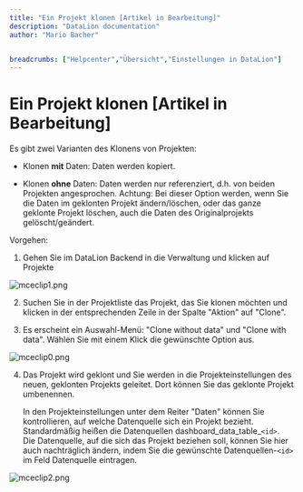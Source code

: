 ```yaml
---
title: "Ein Projekt klonen [Artikel in Bearbeitung]"
description: "DataLion documentation"
author: "Mario Bacher"


breadcrumbs: ["Helpcenter","Übersicht","Einstellungen in DataLion"]
---
```


# Ein Projekt klonen [Artikel in Bearbeitung]

Es gibt zwei Varianten des Klonens von Projekten:

-   Klonen **mit** Daten: Daten werden kopiert.
    
-   Klonen **ohne** Daten: Daten werden nur referenziert, d.h. von beiden Projekten angesprochen. Achtung: Bei dieser Option werden, wenn Sie die Daten im geklonten Projekt ändern/löschen, oder das ganze geklonte Projekt löschen, auch die Daten des Originalprojekts gelöscht/geändert. 
    

Vorgehen:

1.  Gehen Sie im DataLion Backend in die Verwaltung und klicken auf Projekte
    

![mceclip1.png](/img/83230816.png)

2.  Suchen Sie in der Projektliste das Projekt, das Sie klonen möchten und klicken in der entsprechenden Zeile in der Spalte "Aktion" auf "Clone".
    
3.  Es erscheint ein Auswahl-Menü: "Clone without data" und "Clone with data". Wählen Sie mit einem Klick die gewünschte Option aus. 
    

![mceclip0.png](/img/83230823.png)

4.  Das Projekt wird geklont und Sie werden in die Projekteinstellungen des neuen, geklonten Projekts geleitet. Dort können Sie das geklonte Projekt umbenennen. 
    
      
    In den Projekteinstellungen unter dem Reiter "Daten" können Sie kontrollieren, auf welche Datenquelle sich ein Projekt bezieht. Standardmäßig heißen die Datenquellen dashboard\_data\_table\_`<id>`.  Die Datenquelle, auf die sich das Projekt beziehen soll, können Sie hier auch nachträglich ändern, indem Sie die gewünschte Datenquellen-`<id>` im Feld Datenquelle eintragen.
    

![mceclip2.png](/img/83230829.png)

